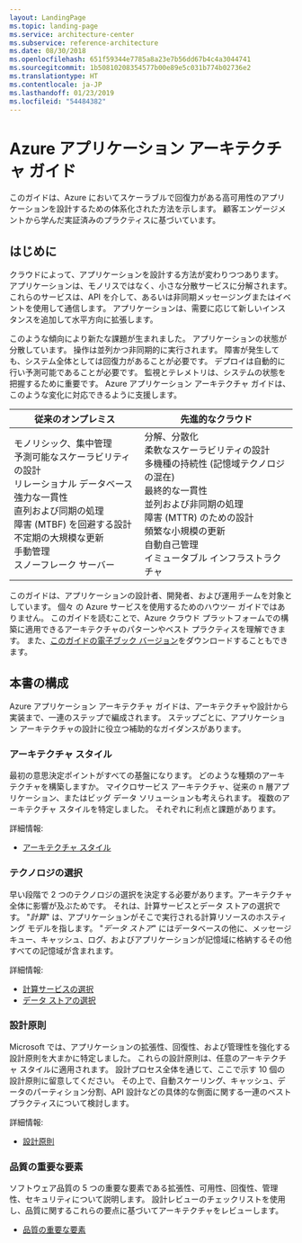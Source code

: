 ```yaml
---
layout: LandingPage
ms.topic: landing-page
ms.service: architecture-center
ms.subservice: reference-architecture
ms.date: 08/30/2018
ms.openlocfilehash: 651f59344e7785a8a23e7b56dd67b4c4a3044741
ms.sourcegitcommit: 1b50810208354577b00e89e5c031b774b02736e2
ms.translationtype: HT
ms.contentlocale: ja-JP
ms.lasthandoff: 01/23/2019
ms.locfileid: "54484382"
---
```

# <a name="azure-application-architecture-guide"></a>Azure アプリケーション アーキテクチャ ガイド

このガイドは、Azure においてスケーラブルで回復力がある高可用性のアプリケーションを設計するための体系化された方法を示します。 顧客エンゲージメントから学んだ実証済みのプラクティスに基づいています。

## <a name="introduction"></a>はじめに

クラウドによって、アプリケーションを設計する方法が変わりつつあります。 アプリケーションは、モノリスではなく、小さな分散サービスに分解されます。 これらのサービスは、API を介して、あるいは非同期メッセージングまたはイベントを使用して通信します。 アプリケーションは、需要に応じて新しいインスタンスを追加して水平方向に拡張します。

このような傾向により新たな課題が生まれました。 アプリケーションの状態が分散しています。 操作は並列かつ非同期的に実行されます。 障害が発生しても、システム全体としては回復力があることが必要です。 デプロイは自動的に行い予測可能であることが必要です。 監視とテレメトリは、システムの状態を把握するために重要です。 Azure アプリケーション アーキテクチャ ガイドは、このような変化に対応できるように支援します。

<!-- markdownlint-disable MD033 -->

<table>
<thead>
    <tr><th>従来のオンプレミス</th><th>先進的なクラウド</th></tr>
</thead>
<tbody>
<tr><td>モノリシック、集中管理<br/>
予測可能なスケーラビリティの設計<br/>
リレーショナル データベース<br/>
強力な一貫性<br/>
直列および同期の処理<br/>
障害 (MTBF) を回避する設計<br/>
不定期の大規模な更新<br/>
手動管理<br/>
スノーフレーク サーバー</td>
<td>
分解、分散化<br/>
柔軟なスケーラビリティの設計<br/>
多機種の持続性 (記憶域テクノロジの混在)<br/>
最終的な一貫性<br/>
並列および非同期の処理<br/>
障害 (MTTR) のための設計<br/>
頻繁な小規模の更新<br/>
自動自己管理<br/>
イミュータブル インフラストラクチャ<br/>
</td>
</tbody>
</table>

<!-- markdownlint-enable MD033 -->

このガイドは、アプリケーションの設計者、開発者、および運用チームを対象としています。 個々 の Azure サービスを使用するためのハウツー ガイドではありません。 このガイドを読むことで、Azure クラウド プラットフォームでの構築に適用できるアーキテクチャのパターンやベスト プラクティスを理解できます。 また、[このガイドの電子ブック バージョン][ebook]をダウンロードすることもできます。

## <a name="how-this-guide-is-structured"></a>本書の構成

Azure アプリケーション アーキテクチャ ガイドは、アーキテクチャや設計から実装まで、一連のステップで編成されます。 ステップごとに、アプリケーション アーキテクチャの設計に役立つ補助的なガイダンスがあります。

### <a name="architecture-styles"></a>アーキテクチャ スタイル

最初の意思決定ポイントがすべての基盤になります。 どのような種類のアーキテクチャを構築しますか。 マイクロサービス アーキテクチャ、従来の n 層アプリケーション、またはビッグ データ ソリューションも考えられます。 複数のアーキテクチャ スタイルを特定しました。 それぞれに利点と課題があります。

詳細情報:

- [アーキテクチャ スタイル](./architecture-styles/index.md)

### <a name="technology-choices"></a>テクノロジの選択

早い段階で 2 つのテクノロジの選択を決定する必要があります。アーキテクチャ全体に影響が及ぶためです。 それは、計算サービスとデータ ストアの選択です。 "*計算*" は、アプリケーションがそこで実行される計算リソースのホスティング モデルを指します。 "*データ ストア*" にはデータベースの他に、メッセージ キュー、キャッシュ、ログ、およびアプリケーションが記憶域に格納するその他すべての記憶域が含まれます。

詳細情報:

- [計算サービスの選択](./technology-choices/compute-overview.md)
- [データ ストアの選択](./technology-choices/data-store-overview.md)

### <a name="design-principles"></a>設計原則

Microsoft では、アプリケーションの拡張性、回復性、および管理性を強化する設計原則を大まかに特定しました。 これらの設計原則は、任意のアーキテクチャ スタイルに適用されます。 設計プロセス全体を通じて、ここで示す 10 個の設計原則に留意してください。 その上で、自動スケーリング、キャッシュ、データのパーティション分割、API 設計などの具体的な側面に関する一連のベスト プラクティスについて検討します。

詳細情報:

- [設計原則](./design-principles/index.md)

### <a name="quality-pillars"></a>品質の重要な要素

ソフトウェア品質の 5 つの重要な要素である拡張性、可用性、回復性、管理性、セキュリティについて説明します。 設計レビューのチェックリストを使用し、品質に関するこれらの要点に基づいてアーキテクチャをレビューします。

- [品質の重要な要素](./pillars.md)

[ebook]: https://azure.microsoft.com/campaigns/cloud-application-architecture-guide/
